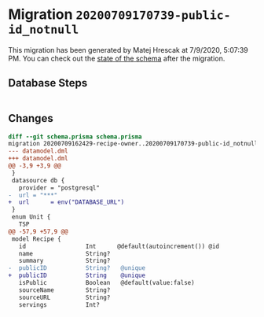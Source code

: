 # Migration `20200709170739-public-id_notnull`

This migration has been generated by Matej Hrescak at 7/9/2020, 5:07:39 PM.
You can check out the [state of the schema](./schema.prisma) after the migration.

## Database Steps

```sql

```

## Changes

```diff
diff --git schema.prisma schema.prisma
migration 20200709162429-recipe-owner..20200709170739-public-id_notnull
--- datamodel.dml
+++ datamodel.dml
@@ -3,9 +3,9 @@
 }
 datasource db {
   provider = "postgresql"
-  url = "***"
+  url      = env("DATABASE_URL")
 }
 enum Unit {
   TSP
@@ -57,9 +57,9 @@
 model Recipe {
   id                 Int      @default(autoincrement()) @id
   name               String?
   summary            String?
-  publicID           String?   @unique
+  publicID           String    @unique
   isPublic           Boolean   @default(value:false)
   sourceName         String?
   sourceURL          String?
   servings           Int?
```
